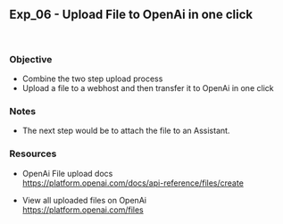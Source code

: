 ## Exp_06 - Upload File to OpenAi in one click
<br>

### Objective
- Combine the two step upload process
- Upload a file to a webhost and then transfer it to OpenAi in one click

### Notes
- The next step would be to attach the file to an Assistant.
  
### Resources

- OpenAi File upload docs<br>
https://platform.openai.com/docs/api-reference/files/create

- View all uploaded files on OpenAi<br>
https://platform.openai.com/files
